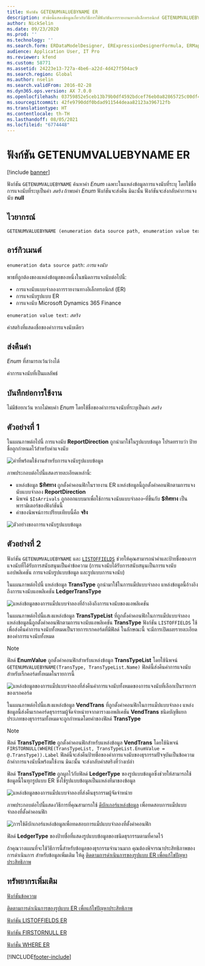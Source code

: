 ```yaml
---
title: ฟังก์ชัน GETENUMVALUEBYNAME ER
description: หัวข้อนี้แสดงข้อมูลเกี่ยวกับวิธีการใช้ฟังก์ชันการรายงานทางอิเล็กทรอนิกส์ GETENUMVALUEBYNAME (ER)
author: NickSelin
ms.date: 09/23/2020
ms.prod: ''
ms.technology: ''
ms.search.form: ERDataModelDesigner, ERExpressionDesignerFormula, ERMappedFormatDesigner, ERModelMappingDesigner
audience: Application User, IT Pro
ms.reviewer: kfend
ms.custom: 58771
ms.assetid: 24223e13-727a-4be6-a22d-4d427f504ac9
ms.search.region: Global
ms.author: nselin
ms.search.validFrom: 2016-02-28
ms.dyn365.ops.version: AX 7.0.0
ms.openlocfilehash: 03759852e5ceb13b79b0df4592bdcef76eb0a82865725c00df40b9cc5f786240
ms.sourcegitcommit: 42fe9790ddf0bdad911544deaa82123a396712fb
ms.translationtype: HT
ms.contentlocale: th-TH
ms.lasthandoff: 08/05/2021
ms.locfileid: "6774448"
---
```

# <a name="getenumvaluebyname-er-function"></a>ฟังก์ชัน GETENUMVALUEBYNAME ER

[!include [banner](../includes/banner.md)]

ฟังก์ชัน `GETENUMVALUEBYNAME` ค้นหาค่า *Enum* เฉพาะในแหล่งข้อมูลการแจงนับที่ระบุ โดยใช้ชื่อการแจงนับที่ระบุเป็นค่า *สตริง* ถ้าพบค่า *Enum* ฟังก์ชันจะส่งคืน มิฉะนั้น ฟังก์ชันจะส่งกลับค่าการแจงนับ **null**

## <a name="syntax"></a>ไวยากรณ์

```vb
GETENUMVALUEBYNAME (enumeration data source path, enumeration value text)
```

## <a name="arguments"></a>อาร์กิวเมนต์

`enumeration data source path`: *การแจงนับ*

พาธที่ถูกต้องของแหล่งข้อมูลของหนึ่งในชนิดการแจงนับต่อไปนี้:

- การแจงนับแบบจำลองการรายงานทางอิเล็กทรอนิกส์ (ER)
- การแจงนับรูปแบบ ER
- การแจงนับ Microsoft Dynamics 365 Finance

`enumeration value text`: *สตริง*

ค่าสตริงที่แสดงชื่อของค่าการแจงนับเดียว

## <a name="return-values"></a>ส่งคืนค่า

*Enum* ที่สามารถเว้นว่างได้

ค่าการแจงนับที่เป็นผลลัพธ์

## <a name="usage-notes"></a>บันทึกย่อการใช้งาน

ไม่มีข้อยกเว้น หากไม่พบค่า *Enum* โดยใช้ชื่อของค่าการแจงนับที่ระบุเป็นค่า *สตริง*

## <a name="example-1"></a>ตัวอย่างที่ 1

ในแผนภาพต่อไปนี้ การแจงนับ **ReportDirection** ถูกนำมาใช้ในรูปแบบข้อมูล โปรดทราบว่า ป้ายชื่อถูกกำหนดไว้สำหรับค่าแจงนับ

![ค่าที่พร้อมใช้งานสำหรับการแจงนับรูปแบบข้อมูล](./media/ER-data-model-enumeration-values.PNG)

ภาพประกอบต่อไปนี้แสดงรายละเอียดเหล่านี้:

- แหล่งข้อมูล **$ทิศทาง** ถูกตั้งค่าคอนฟิกในรายงาน ER แหล่งข้อมูลนี้ถูกตั้งค่าคอนฟิกตามการแจงนับแบบจำลอง **ReportDirection**
- นิพจน์ `$IsArrivals` ถูกออกแบบมาเพื่อใช้การแจงนับแบบจำลอง–ที่ขึ้นกับ **$ทิศทาง** เป็นพารามิเตอร์ของฟังก์ชันนี้
- ค่าของนิพจน์การเปรียบเทียบนี้คือ **จริง**

![ตัวอย่างของการแจงนับรูปแบบข้อมูล](./media/ER-data-model-enumeration-usage.PNG)

## <a name="example-2"></a>ตัวอย่างที่ 2

ฟังก์ชัน `GETENUMVALUEBYNAME` และ [`LISTOFFIELDS`](er-functions-list-listoffields.md) ช่วยให้คุณสามารถนำค่าและป้ายชื่อของการแจงนับที่ได้รับการสนับสนุนเป็นค่าข้อความ (การแจงนับได้รับการสนับสนุนเป็นการแจงนับแอปพลิเคชัน การแจงนับรูปแบบข้อมูล และรูปแบบการแจงนับ)

ในแผนภาพต่อไปนี้ แหล่งข้อมูล **TransType** ถูกนำมาใช้ในการแม็ปแบบจำลอง แหล่งข้อมูลนี้อ้างอิงถึงการแจงนับแอพลิเคชัน **LedgerTransType**

![แหล่งข้อมูลของการแม็ปแบบจำลองที่อ้างอิงถึงการแจงนับของแอพลิเคชัน](./media/er-functions-text-getenumvaluebyname-example2-1.png)

ในแผนภาพต่อไปนี้แสเงแหล่งข้อมูล **TransTypeList** ที่ถูกตั้งค่าคอนฟิกในการแม็ปแบบจำลอง แหล่งข้อมูลนี้ถูกตั้งค่าคอนฟิกตามการแจงนับแอพลิเคชัน **TransType** ฟังก์ชัน `LISTOFFIELDS` ใช้เพื่อส่งคืนค่าการแจงนับทั้งหมดเป็นรายการเรกคอร์ดที่มีฟิลด์ ในลักษณะนี้ จะมีการเปิดเผยรายละเอียดของค่าการแจงนับทั้งหมด

> [!NOTE]
> ฟิลด์ **EnumValue** ถูกตั้งค่าคอนฟิกสำหรับแหล่งข้อมูล **TransTypeList** โดยใช้นิพจน์ `GETENUMVALUEBYNAME(TransType, TransTypeList.Name)` ฟิลด์นี้ส่งคืนค่าการแจงนับสำหรับเร็กคอร์ดทั้งหมดในรายการนี้

![แหล่งข้อมูลของการแม็ปแบบจำลองที่ส่งคืนค่าการแจงนับทั้งหมดของการแจงนับที่เลือกเป็นรายการของเรกคอร์ด](./media/er-functions-text-getenumvaluebyname-example2-2.png)

ในแผนภาพต่อไปนี้แสเงแหล่งข้อมูล **VendTrans** ที่ถูกตั้งค่าคอนฟิกในการแม็ปแบบจำลอง แหล่งข้อมูลนี้ส่งคืนเรกคอร์ดธุรกรรมผู้จัดจำหน่ายจากตารางแอพลิเคชัน **VendTrans** ชนิดบัญชีแยกประเภทของธุรกรรมทั้งหมดจะถูกกำหนดโดยค่าของฟิลด์ **TransType**

> [!NOTE]
> ฟิลด์ **TransTypeTitle** ถูกตั้งค่าคอนฟิกสำหรับแหล่งข้อมูล **VendTrans** โดยใช้นิพจน์ `FIRSTORNULL(WHERE(TransTypeList, TransTypeList.EnumValue = @.TransType)).Label` ฟิลด์นี้จะส่งคืนป้ายชื่อของค่าการแจงนับของธุรกรรมปัจจุบันเป็นข้อความ ถ้าค่าการแจงนับนี้พร้อมใช้งาน มิฉะนั้น จะส่งกลับค่าสตริงที่ว่างเปล่า
>
> ฟิลด์ **TransTypeTitle** ถูกผูกไว้กับฟิลด์ **LedgerType** ของรูปแบบข้อมูลซึ่งช่วยให้สามารถใช้ข้อมูลนี้ในทุกรูปแบบ ER ซึ่งใช้รูปแบบข้อมูลเป็นแหล่งที่มาของข้อมูล

![แหล่งข้อมูลของการแม็ปแบบจำลองที่ส่งคืนธุรกรรมผู้จัดจำหน่าย](./media/er-functions-text-getenumvaluebyname-example2-3.png)

ภาพประกอบต่อไปนี้แสดงวิธีการที่คุณสามารถใช้ [ดีบักเกอร์แหล่งข้อมูล](er-debug-data-sources.md) เพื่อทดสอบการแม็ปแบบจำลองที่ตั้งค่าคอนฟิก

![การใช้ดีบักเกอร์แหล่งข้อมูลเพื่อทดสอบการแม็ปแบบจำลองที่ตั้งค่าคอนฟิก](./media/er-functions-text-getenumvaluebyname-example2-4.gif)

ฟิลด์ **LedgerType** ของป้ายชื่อที่แสดงรูปแบบข้อมูลของชนิดธุรกรรมตามที่คาดไว้

ถ้าคุณวางแผนที่จะใช้วิธีการนี้สำหรับข้อมูลของธุรกรรมจำนวนมาก คุณต้องพิจารณาประสิทธิภาพของการดำเนินการ สำหรับข้อมูลเพิ่มเติม ให้ดู [ติดตามการดำเนินการของรูปแบบ ER เพื่อแก้ไขปัญหาประสิทธิภาพ](trace-execution-er-troubleshoot-perf.md)

## <a name="additional-resources"></a>ทรัพยากรเพิ่มเติม

[ฟังก์ชันข้อความ](er-functions-category-text.md)

[ติดตามการดำเนินการของรูปแบบ ER เพื่อแก้ไขปัญหาประสิทธิภาพ](trace-execution-er-troubleshoot-perf.md)

[ฟังก์ชัน LISTOFFIELDS ER](er-functions-list-listoffields.md)

[ฟังก์ชัน FIRSTORNULL ER](er-functions-list-firstornull.md)

[ฟังก์ชั่น WHERE ER](er-functions-list-where.md)


[!INCLUDE[footer-include](../../../includes/footer-banner.md)]
